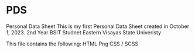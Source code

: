 # PDS
Personal Data Sheet
This is my first Personal Data Sheet created in October 1, 2023.
2nd Year BSIT Studnet 
Eastern Visayas State Univeristy 

This file contains the following: 
HTML
Png
CSS / SCSS
